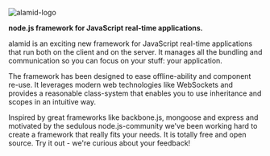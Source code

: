 ![alamid-logo](http://alamidjs.com/img/alamid.0.jpg)
 

__node.js framework for JavaScript real-time applications.__

alamid is an exciting new framework for JavaScript real-time applications that run both on the client and on the server. It manages all the bundling and communication so you can focus on your stuff: your application.

The framework has been designed to ease offline-ability and component re-use. It leverages modern web technologies like WebSockets and provides a reasonable class-system that enables you to use inheritance and scopes in an intuitive way.

Inspired by great frameworks like backbone.js, mongoose and express and motivated by the sedulous node.js-community we've been working hard to create a framework that really fits your needs. It is totally free and open source. Try it out - we're curious about your feedback!
